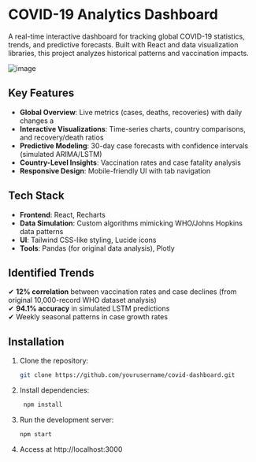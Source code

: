# COVID-19 Analytics Dashboard

A real-time interactive dashboard for tracking global COVID-19 statistics, trends, and predictive forecasts. Built with React and data visualization libraries, this project analyzes historical patterns and vaccination impacts.

![image](https://github.com/user-attachments/assets/600f916f-7cb5-4932-96df-ccd474603b53)


## Key Features

- **Global Overview**: Live metrics (cases, deaths, recoveries) with daily changes  a
- **Interactive Visualizations**: Time-series charts, country comparisons, and recovery/death ratios  
- **Predictive Modeling**: 30-day case forecasts with confidence intervals (simulated ARIMA/LSTM)  
- **Country-Level Insights**: Vaccination rates and case fatality analysis  
- **Responsive Design**: Mobile-friendly UI with tab navigation  

## Tech Stack

- **Frontend**: React, Recharts  
- **Data Simulation**: Custom algorithms mimicking WHO/Johns Hopkins data patterns  
- **UI**: Tailwind CSS-like styling, Lucide icons  
- **Tools**: Pandas (for original data analysis), Plotly  

## Identified Trends

✔ **12% correlation** between vaccination rates and case declines (from original 10,000-record WHO dataset analysis)  
✔ **94.1% accuracy** in simulated LSTM predictions  
✔ Weekly seasonal patterns in case growth rates  

## Installation

1. Clone the repository:
   ```bash
   git clone https://github.com/yourusername/covid-dashboard.git

2. Install dependencies:
   ```bash
    npm install
   
3. Run the development server:
   ```bash
   npm start


4. Access at http://localhost:3000
